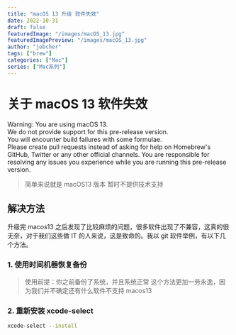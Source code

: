 ```yaml
---
title: "macOS 13 升级 软件失效"
date: 2022-10-31
draft: false
featuredImage: "/images/macOS_13.jpg"
featuredImagePreview: "/images/macOS_13.jpg"
author: "jobcher"
tags: ["brew"]
categories: ["Mac"]
series: ["Mac系列"]
---
```


# 关于 macOS 13 软件失效

Warning: You are using macOS 13.  
We do not provide support for this pre-release version.  
You will encounter build failures with some formulae.  
Please create pull requests instead of asking for help on Homebrew's GitHub,
Twitter or any other official channels. You are responsible for resolving
any issues you experience while you are running this
pre-release version.

> 简单来说就是 macOS13 版本 暂时不提供技术支持

## 解决方法

升级完 macos13 之后发现了比较麻烦的问题，很多软件出现了不兼容，这真的很无奈，对于我们这些做 IT 的人来说，这是致命的。我以 git 软件举例，有以下几个方法。

### 1. 使用时间机器恢复备份

> 使用前提：你之前备份了系统，并且系统正常
> 这个方法更加一劳永逸，因为我们并不确定还有什么软件不支持 macos13

### 2. 重新安装 xcode-select

```sh
xcode-select --install
```

